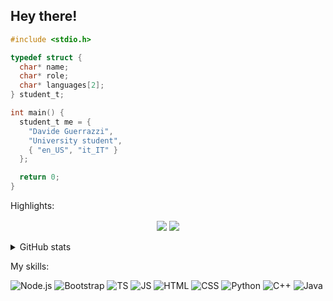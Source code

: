 ## Hey there!
```c
#include <stdio.h>

typedef struct {
  char* name;
  char* role;
  char* languages[2];
} student_t;

int main() {
  student_t me = {
    "Davide Guerrazzi",
    "University student",
    { "en_US", "it_IT" }
  };

  return 0;
}
```

Highlights:

<div align="center">
  <img align="center" src="https://github-readme-stats.vercel.app/api/pin/?username=crazy-catzzz&repo=kebax&show_icons=true" />
  <img align="center" src="https://github-readme-stats.vercel.app/api/pin/?username=crazy-catzzz&repo=botty&show_icons=true" />
</div>
<br/>


<details>
  <summary>GitHub stats</summary>

  <div align="center">
    <img align="center" src="https://github-readme-stats.vercel.app/api?username=crazy-catzzz&layout=compact&count_private=true" href="https://github.com/crazy-catzzz/kebax"/>
    <img align="center" src="https://github-readme-stats.vercel.app/api/top-langs/?username=crazy-catzzz&layout=compact&hide_title=1" href="https://github.com/crazy-catzzz/botty"/>
  </div>
  <br/>
</details>

My skills:

![Node.js](https://img.shields.io/badge/Node.js-43853D?style=for-the-badge&logo=node.js&logoColor=white) ![Bootstrap](https://img.shields.io/badge/Bootstrap-563D7C?style=for-the-badge&logo=bootstrap&logoColor=white) ![TS](https://img.shields.io/badge/TypeScript-007ACC?style=for-the-badge&logo=typescript&logoColor=white) ![JS](https://img.shields.io/badge/JavaScript-F7DF1E?style=for-the-badge&logo=JavaScript&logoColor=white) ![HTML](https://img.shields.io/badge/HTML-239120?style=for-the-badge&logo=html5&logoColor=white) ![CSS](https://img.shields.io/badge/CSS-239120?&style=for-the-badge&logo=css3&logoColor=white) ![Python](https://img.shields.io/badge/Python-3776AB?style=for-the-badge&logo=python&logoColor=white) ![C++](https://img.shields.io/badge/C%2B%2B-00599C?style=for-the-badge&logo=c%2B%2B&logoColor=white) ![Java](https://img.shields.io/badge/Java-ED8B00?style=for-the-badge&logo=openjdk&logoColor=white)
